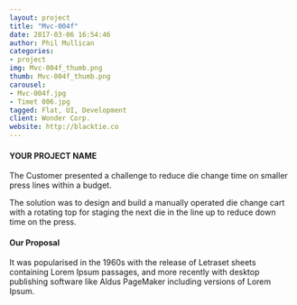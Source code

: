 ```yaml
---
layout: project
title: "Mvc-004f"
date: 2017-03-06 16:54:46
author: Phil Mullican
categories:
- project
img: Mvc-004f_thumb.png
thumb: Mvc-004f_thumb.png
carousel:
- Mvc-004f.jpg
- Timet 006.jpg
tagged: Flat, UI, Development
client: Wonder Corp.
website: http://blacktie.co
---
```

#### YOUR PROJECT NAME
The Customer presented a challenge to reduce die change time on smaller press lines within a budget.

The solution was to design and build a manually operated die change cart with a rotating top for staging the next die in the line up to reduce down time on the press.

#### Our Proposal
It was popularised in the 1960s with the release of Letraset sheets containing Lorem Ipsum passages, and more recently with desktop publishing software like Aldus PageMaker including versions of Lorem Ipsum.
